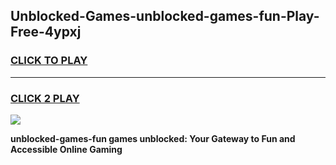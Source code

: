 
## Unblocked-Games-unblocked-games-fun-Play-Free-4ypxj
<h3>
<a href="https://premium76.site?title=unblocked-games-fun&ref=24M">CLICK TO PLAY</a></h3>
<hr>

<h3>
<a href="https://premium76.site?title=unblocked-games-fun&ref=24M">CLICK 2 PLAY</a>
  
</h3>

<a href="https://premium76.site?title=unblocked-games-fun&ref=24M"><img src="https://clearcache.store/games.png"></a>


**unblocked-games-fun games unblocked: Your Gateway to Fun and Accessible Online Gaming**
